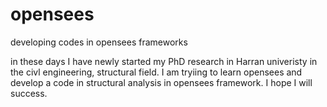 # opensees
developing codes in opensees frameworks

in these days I have newly started my PhD research in Harran univeristy in the civl engineering, structural field.
I am tryiing to learn opensees and develop a code in structural analysis in opensees framework.
I hope I will success.
